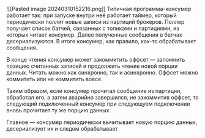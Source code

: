 ![[Pasted image 20240310152216.png]]
Типичная программа-консумер работает так: при запуске внутри неё работает таймер, который периодически поллит новые записи из партиций брокеров. Поллер получает список батчей, связанных с топиками и партициями, из которых читает консумер. Далее полученные сообщения в батчах десериализуются. В итоге консумер, как правило, как-то обрабатывает сообщения.

В конце чтения консумер может закоммитить оффсет — запомнить позицию считанных записей и продолжить чтение новой порции данных. Читать можно как синхронно, так и асинхронно. Оффсет можно коммитить или не коммитить вовсе. 

Таким образом, если консумер прочитал сообщение из партиции, обработал его, а затем аварийно завершился, не закоммитив оффсет, то следующий подключенный консумер при следующуем подключении вновь прочитает ту же порцию данных.

Главное — консумер периодически вычитывает новую порцию данных, десериализует их и следом обрабатывает